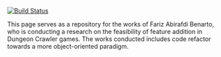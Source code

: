 [![Build Status](https://travis-ci.org/fbenarto/crawl.svg?branch=master)](https://travis-ci.org/fbenarto/crawl)

This page serves as a repository for the works of Fariz Abirafdi Benarto, who is conducting a research on
the feasibility of feature addition in Dungeon Crawler games. The works conducted includes code refactor towards
a more object-oriented paradigm.
